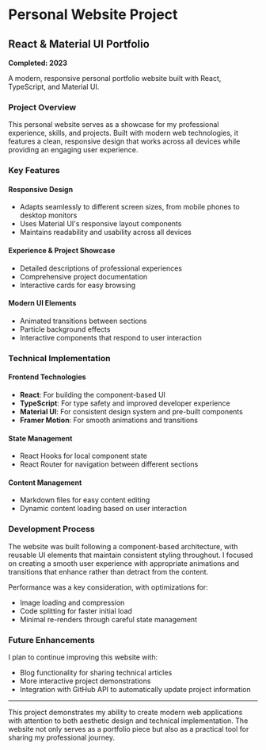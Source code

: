 # Personal Website Project

## React & Material UI Portfolio
**Completed: 2023**

A modern, responsive personal portfolio website built with React, TypeScript, and Material UI.

### Project Overview

This personal website serves as a showcase for my professional experience, skills, and projects. Built with modern web technologies, it features a clean, responsive design that works across all devices while providing an engaging user experience.

### Key Features

#### Responsive Design
- Adapts seamlessly to different screen sizes, from mobile phones to desktop monitors
- Uses Material UI's responsive layout components
- Maintains readability and usability across all devices

#### Experience & Project Showcase
- Detailed descriptions of professional experiences
- Comprehensive project documentation
- Interactive cards for easy browsing

#### Modern UI Elements
- Animated transitions between sections
- Particle background effects
- Interactive components that respond to user interaction

### Technical Implementation

#### Frontend Technologies
- **React**: For building the component-based UI
- **TypeScript**: For type safety and improved developer experience
- **Material UI**: For consistent design system and pre-built components
- **Framer Motion**: For smooth animations and transitions

#### State Management
- React Hooks for local component state
- React Router for navigation between different sections

#### Content Management
- Markdown files for easy content editing
- Dynamic content loading based on user interaction

### Development Process

The website was built following a component-based architecture, with reusable UI elements that maintain consistent styling throughout. I focused on creating a smooth user experience with appropriate animations and transitions that enhance rather than detract from the content.

Performance was a key consideration, with optimizations for:
- Image loading and compression
- Code splitting for faster initial load
- Minimal re-renders through careful state management

### Future Enhancements

I plan to continue improving this website with:
- Blog functionality for sharing technical articles
- More interactive project demonstrations
- Integration with GitHub API to automatically update project information

---

This project demonstrates my ability to create modern web applications with attention to both aesthetic design and technical implementation. The website not only serves as a portfolio piece but also as a practical tool for sharing my professional journey. 